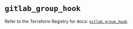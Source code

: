 # `gitlab_group_hook`

Refer to the Terraform Registry for docs: [`gitlab_group_hook`](https://registry.terraform.io/providers/gitlabhq/gitlab/17.0.0/docs/resources/group_hook).
